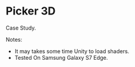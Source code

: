 # Picker 3D
 Case Study.

Notes:
* It may takes some time Unity to load shaders. 
* Tested On Samsung Galaxy S7 Edge.
